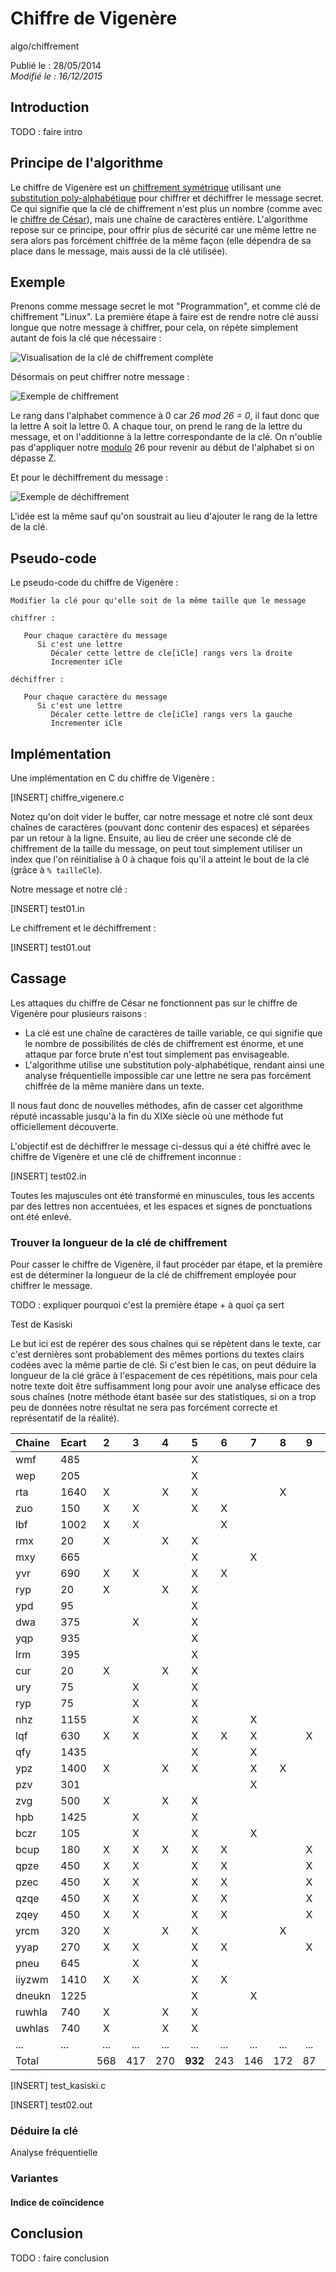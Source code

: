 Chiffre de Vigenère
===================
algo/chiffrement

Publié le : 28/05/2014  
*Modifié le : 16/12/2015*

## Introduction

TODO : faire intro

## Principe de l'algorithme

Le chiffre de Vigenère est un [chiffrement symétrique](https://en.wikipedia.org/wiki/Symmetric-key_algorithm) utilisant une [substitution poly-alphabétique](https://en.wikipedia.org/wiki/Substitution_cipher#Polyalphabetic_substitution) pour chiffrer et déchiffrer le message secret. Ce qui signifie que la clé de chiffrement n'est plus un nombre (comme avec le [chiffre de César](/algo/chiffrement/chiffre_cesar.html)), mais une chaîne de caractères entière. L'algorithme repose sur ce principe, pour offrir plus de sécurité car une même lettre ne sera alors pas forcément chiffrée de la même façon (elle dépendra de sa place dans le message, mais aussi de la clé utilisée).

## Exemple

Prenons comme message secret le mot "Programmation", et comme clé de chiffrement "Linux". La première étape à faire est de rendre notre clé aussi longue que notre message à chiffrer, pour cela, on répète simplement autant de fois la clé que nécessaire :

![Visualisation de la clé de chiffrement complète](//static.napnac.ga/img/algo/chiffrement/chiffre_vigenere/exemple_cle_chiffrement.png)

Désormais on peut chiffrer notre message :

![Exemple de chiffrement](//static.napnac.ga/img/algo/chiffrement/chiffre_vigenere/exemple_chiffrement.png)

Le rang dans l'alphabet commence à 0 car *26 mod 26 = 0*, il faut donc que la lettre A soit la lettre 0. A chaque tour, on prend le rang de la lettre du message, et on l'additionne à la lettre correspondante de la clé. On n'oublie pas d'appliquer notre [modulo](https://en.wikipedia.org/wiki/Modulo_operation) 26 pour revenir au début de l'alphabet si on dépasse Z.

Et pour le déchiffrement du message :

![Exemple de déchiffrement](//static.napnac.ga/img/algo/chiffrement/chiffre_vigenere/exemple_dechiffrement.png)

L'idée est la même sauf qu'on soustrait au lieu d'ajouter le rang de la lettre de la clé.

## Pseudo-code

Le pseudo-code du chiffre de Vigenère :

```nohighlight
Modifier la clé pour qu'elle soit de la même taille que le message

chiffrer : 

   Pour chaque caractère du message
      Si c'est une lettre
         Décaler cette lettre de cle[iCle] rangs vers la droite
         Incrementer iCle

déchiffrer :

   Pour chaque caractère du message
      Si c'est une lettre
         Décaler cette lettre de cle[iCle] rangs vers la gauche 
         Incrementer iCle
```

## Implémentation

Une implémentation en C du chiffre de Vigenère :

[INSERT]
chiffre_vigenere.c

Notez qu'on doit vider le buffer, car notre message et notre clé sont deux chaînes de caractères (pouvant donc contenir des espaces) et séparées par un retour à la ligne. Ensuite, au lieu de créer une seconde clé de chiffrement de la taille du message, on peut tout simplement utiliser un index que l'on réinitialise à 0 à chaque fois qu'il a atteint le bout de la clé (grâce à `% tailleCle`).

Notre message et notre clé :

[INSERT]
test01.in

Le chiffrement et le déchiffrement :

[INSERT]
test01.out

## Cassage

Les attaques du chiffre de César ne fonctionnent pas sur le chiffre de Vigenère pour plusieurs raisons :

- La clé est une chaîne de caractères de taille variable, ce qui signifie que le nombre de possibilités de clés de chiffrement est énorme, et une attaque par force brute n'est tout simplement pas envisageable.
- L'algorithme utilise une substitution poly-alphabétique, rendant ainsi une analyse fréquentielle impossible car une lettre ne sera pas forcément chiffrée de la même manière dans un texte.

Il nous faut donc de nouvelles méthodes, afin de casser cet algorithme réputé incassable jusqu'à la fin du XIXe siècle où une méthode fut officiellement découverte.

L'objectif est de déchiffrer le message ci-dessus qui a été chiffré avec le chiffre de Vigenère et une clé de chiffrement inconnue :

[INSERT]
test02.in

Toutes les majuscules ont été transformé en minuscules, tous les accents par des lettres non accentuées, et les espaces et signes de ponctuations ont été enlevé.

### Trouver la longueur de la clé de chiffrement

Pour casser le chiffre de Vigenère, il faut procéder par étape, et la première est de déterminer la longueur de la clé de chiffrement employée pour chiffrer le message.

TODO : expliquer pourquoi c'est la première étape + à quoi ça sert

Test de Kasiski

Le but ici est de repérer des sous chaînes qui se répètent dans le texte, car c'est dernières sont probablement des mêmes portions du textes clairs codées avec la même partie de clé. Si c'est bien le cas, on peut déduire la longueur de la clé grâce à l'espacement de ces répétitions, mais pour cela notre texte doit être suffisamment long pour avoir une analyse efficace des sous chaînes (notre méthode étant basée sur des statistiques, si on a trop peu de données notre résultat ne sera pas forcément correcte et représentatif de la réalité).

| Chaine | Ecart | 2   | 3   | 4   | 5       | 6   | 7   | 8   | 9   | 10  | ... |
| :-     | -     | :-: | :-: | :-: | :-:     | :-: | :-: | :-: | :-: | :-: | -   |
| wmf    | 485   |     |     |     | X       |     |     |     |     |     | ... |
| wep    | 205   |     |     |     | X       |     |     |     |     |     | ... |
| rta    | 1640  | X   |     | X   | X       |     |     | X   |     | X   | ... |
| zuo    | 150   | X   | X   |     | X       | X   |     |     |     | X   | ... |
| lbf    | 1002  | X   | X   |     |         | X   |     |     |     |     | ... |
| rmx    | 20    | X   |     | X   | X       |     |     |     |     | X   | ... |
| mxy    | 665   |     |     |     | X       |     | X   |     |     |     | ... |
| yvr    | 690   | X   | X   |     | X       | X   |     |     |     | X   | ... |
| ryp    | 20    | X   |     | X   | X       |     |     |     |     | X   | ... |
| ypd    | 95    |     |     |     | X       |     |     |     |     |     | ... |
| dwa    | 375   |     | X   |     | X       |     |     |     |     |     | ... |
| yqp    | 935   |     |     |     | X       |     |     |     |     |     | ... |
| lrm    | 395   |     |     |     | X       |     |     |     |     |     | ... |
| cur    | 20    | X   |     | X   | X       |     |     |     |     | X   | ... |
| ury    | 75    |     | X   |     | X       |     |     |     |     |     | ... |
| ryp    | 75    |     | X   |     | X       |     |     |     |     |     | ... |
| nhz    | 1155  |     | X   |     | X       |     | X   |     |     |     | ... |
| lqf    | 630   | X   | X   |     | X       | X   | X   |     | X   | X   | ... |
| qfy    | 1435  |     |     |     | X       |     | X   |     |     |     | ... |
| ypz    | 1400  | X   |     | X   | X       |     | X   | X   |     | X   | ... |
| pzv    | 301   |     |     |     |         |     | X   |     |     |     | ... |
| zvg    | 500   | X   |     | X   | X       |     |     |     |     | X   | ... |
| hpb    | 1425  |     | X   |     | X       |     |     |     |     |     | ... |
| bczr   | 105   |     | X   |     | X       |     | X   |     |     |     | ... |
| bcup   | 180   | X   | X   | X   | X       | X   |     |     | X   | X   | ... |
| qpze   | 450   | X   | X   |     | X       | X   |     |     | X   | X   | ... |
| pzec   | 450   | X   | X   |     | X       | X   |     |     | X   | X   | ... |
| qzqe   | 450   | X   | X   |     | X       | X   |     |     | X   | X   | ... |
| zqey   | 450   | X   | X   |     | X       | X   |     |     | X   | X   | ... |
| yrcm   | 320   | X   |     | X   | X       |     |     | X   |     | X   | ... |
| yyap   | 270   | X   | X   |     | X       | X   |     |     | X   | X   | ... |
| pneu   | 645   |     | X   |     | X       |     |     |     |     |     | ... |
| iiyzwm | 1410  | X   | X   |     | X       | X   |     |     |     | X   | ... |
| dneukn | 1225  |     |     |     | X       |     | X   |     |     |     | ... |
| ruwhla | 740   | X   |     | X   | X       |     |     |     |     | X   | ... |
| uwhlas | 740   | X   |     | X   | X       |     |     |     |     | X   | ... |
| ...    | ...   | ... | ... | ... | ...     | ... | ... | ... | ... | ... | ... |
| Total  |       | 568 | 417 | 270 | **932** | 243 | 146 | 172 | 87  | 543 | ... |

[INSERT]
test_kasiski.c

[INSERT]
test02.out

### Déduire la clé

Analyse fréquentielle

### Variantes

#### Indice de coïncidence

## Conclusion

TODO : faire conclusion

